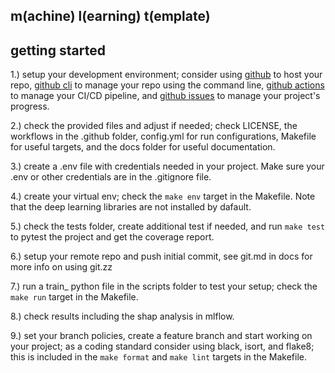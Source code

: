 ## m(achine) l(earning) t(emplate)

## getting started  

1.) setup your development environment; consider using [github](https://github.com) to host your repo, [github cli](https://cli.github.com) to manage your repo using the command line, [github actions](https://github.com/features/actions) to manage your CI/CD pipeline, and [github issues](https://github.com/features/issues) to manage your project's progress.

2.) check the provided files and adjust if needed; check LICENSE, the workflows in the .github folder, config.yml for run configurations, Makefile for useful targets, and the docs folder for useful documentation.

3.) create a .env file with credentials needed in your project. Make sure your .env or other credentials are in the .gitignore file.

4.) create your virtual env; check the `make env` target in the Makefile. Note that the deep learning libraries are not installed by dafault.

5.) check the tests folder, create additional test if needed, and run `make test` to pytest the project and get the coverage report.

6.) setup your remote repo and push initial commit, see git.md in docs for more info on using git.zz

7.) run a train_ python file in the scripts folder to test your setup; check the `make run` target in the Makefile.

8.) check results including the shap analysis in mlflow.

9.) set your branch policies, create a feature branch and start working on your project; as a coding standard consider using black, isort, and flake8; this is included in the `make format` and `make lint` targets in the Makefile.
